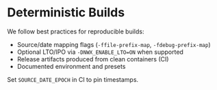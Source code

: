 <!-- SPDX-License-Identifier: Apache-2.0 -->
# Deterministic Builds

We follow best practices for reproducible builds:
- Source/date mapping flags (`-ffile-prefix-map`, `-fdebug-prefix-map`)
- Optional LTO/IPO via `-DNWX_ENABLE_LTO=ON` when supported
- Release artifacts produced from clean containers (CI)
- Documented environment and presets

Set `SOURCE_DATE_EPOCH` in CI to pin timestamps.
